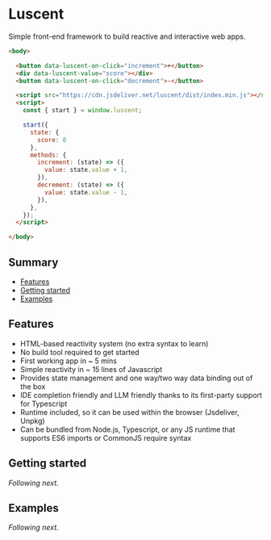# Luscent

Simple front-end framework to build reactive and interactive web apps.

```html
<body>

  <button data-luscent-on-click="increment">+</button>
  <div data-luscent-value="score"></div>
  <button data-luscent-on-click="decrement">-</button>

  <script src="https://cdn.jsdeliver.net/luscent/dist/index.min.js"></script>
  <script>
    const { start } = window.luscent;

    start({
      state: {
        score: 0
      },
      methods: {
        increment: (state) => ({
          value: state.value + 1,
        }),
        decrement: (state) => ({
          value: state.value - 1,
        }),
      },
    });
  </script>

</body>
```

## Summary

- [Features](#features)
- [Getting started](#getting-started)
- [Examples](#examples)

## Features

- HTML-based reactivity system (no extra syntax to learn)
- No build tool required to get started
- First working app in ~ 5 mins
- Simple reactivity in ~ 15 lines of Javascript
- Provides state management and one way/two way data binding out of the box
- IDE completion friendly and LLM friendly thanks to its first-party support for Typescript
- Runtime included, so it can be used within the browser (Jsdeliver, Unpkg)
- Can be bundled from Node.js, Typescript, or any JS runtime that supports ES6 imports or CommonJS require syntax

## Getting started

_Following next._

## Examples

_Following next._
